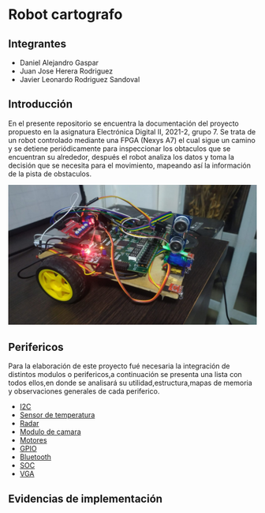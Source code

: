 # Robot cartografo
##  Integrantes
* Daniel Alejandro Gaspar
* Juan Jose Herera Rodriguez
* Javier Leonardo Rodriguez Sandoval


##  Introducción

En el presente repositorio se encuentra la documentación del proyecto propuesto en la asignatura Electrónica Digital II, 2021-2, grupo 7. Se trata de un robot controlado mediante una FPGA (Nexys A7) el cual sigue un camino y se detiene periódicamente para inspeccionar los obtaculos que se encuentran su alrededor, después el robot analiza los datos y toma la decisión que se necesita para el movimiento, mapeando así la información de la pista de obstaculos.

![Robot](https://github.com/unal-edigital2-labs/wp08-2021-2-gr07/blob/main/Imagenes%20github/WhatsApp%20Image%202022-01-27%20at%2011.39.49%20AM.jpeg "Robot cartógrafo")

##  Perifericos

Para la elaboración de este proyecto fué necesaria la integración de distintos modulos o perifericos,a continuación se presenta una lista con todos ellos,en donde se analisará su utilidad,estructura,mapas de memoria y observaciones generales de cada periferico.

* [I2C](dirección.enlace.aquí "título del enlace aquí")
* [Sensor de temperatura](dirección.enlace.aquí "título del enlace aquí")
* [Radar](https://github.com/unal-edigital2-labs/wp08-2021-2-gr07/blob/main/Radar.md "título del enlace aquí")
* [Modulo de camara](https://github.com/unal-edigital2-labs/wp08-2021-2-gr07/blob/main/Camara.md "aquí")
* [Motores](https://github.com/unal-edigital2-labs/wp08-2021-2-gr07/blob/main/Ruedas.md "Notores")
* [GPIO](https://github.com/unal-edigital2-labs/wp08-2021-2-gr07/blob/main/GPIO.md "título del enlace aquí")
* [Bluetooth](https://github.com/unal-edigital2-labs/wp08-2021-2-gr07/blob/main/bluetooth.md "título del enlace aquí")
* [SOC](dirección.enlace.aquí "título del enlace aquí")
* [VGA](https://github.com/unal-edigital2-labs/wp08-2021-2-gr07/new/main "título del enlace aquí")

## Evidencias de implementación
